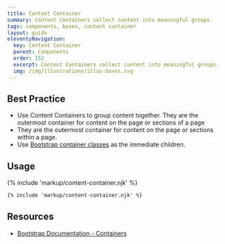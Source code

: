 ```yaml
---
title: Content Container
summary: Content Containers collect content into meaningful groups.
tags: components, boxes, content container
layout: guide
eleventyNavigation:
  key: Content Container
  parent: Components
  order: 152
  excerpt: Content Containers collect content into meaningful groups.
  img: /img/illustrations/illus-boxes.svg
---
```

    
## Best Practice

- Use Content Containers to group content together. They are the outermost container for content on the page or sections of a page
- They are the outermost container for content on the page or sections within a page.
- Use [Bootstrap container classes](/foundation/layout-grid/) as the immediate children.

## Usage

{% include 'markup/content-container.njk' %}

``` html
{% include 'markup/content-container.njk' %}
```

## Resources
* [Bootstrap Documentation - Containers](https://getbootstrap.com/docs/5.2/layout/containers/)
